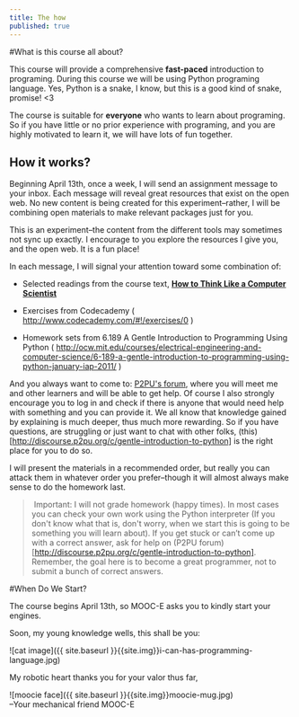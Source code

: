 ```yaml
---
title: The how
published: true
---
```


#What is this course all about?

This course will provide a comprehensive __fast-paced__ introduction to programing. During this course we will be using Python programing language. Yes, Python is a snake, I know, but this is a good kind of snake, 
promise! <3

The course is suitable for __everyone__ who wants to learn about programing. So if you have little or no prior experience with programing, and you are highly motivated to learn it, we will have lots of fun together.

## How it works?

Beginning April 13th, once a week, I will send an assignment message to your inbox. Each message will reveal great resources that exist on the open web. No new content is being created for this experiment–rather, I will be combining open materials to make relevant packages just for you.

This is an experiment–the content from the different tools may sometimes not sync up exactly. I encourage to you explore the resources I give you, and the open web. It is a fun place!

In each message, I will signal your attention toward some combination of:

* Selected readings from the course text, [__How to Think Like a Computer Scientist__]( http://www.greenteapress.com/thinkpython/thinkCSpy/html/ ) 
	
* Exercises from Codecademy ( http://www.codecademy.com/#!/exercises/0 ) 

* Homework sets from 6.189 A Gentle Introduction to Programming Using Python ( http://ocw.mit.edu/courses/electrical-engineering-and-computer-science/6-189-a-gentle-introduction-to-programming-using-python-january-iap-2011/ ) 

And you always want to come to:
[P2PU's forum](http://discourse.p2pu.org/c/gentle-introduction-to-python), where you will meet me and  other learners and will be able to get help. Of course I also strongly encourage you to log in and check if there is anyone that would need help with something and you can provide it. We all know that knowledge gained by explaining is much deeper, thus much more rewarding. 
So if you have questions, are struggling or just want to chat with other folks, (this)[http://discourse.p2pu.org/c/gentle-introduction-to-python] is the right place for you to do so.

I will present the materials in a recommended order, but really you can attack them in whatever order you prefer–though it will almost always make sense to do the homework last.

> Important: I will not grade homework (happy times). In most cases you can check your own work using the Python interpreter (If you don't know what that is, don't worry, when we start this is going to be something you will learn about). If you get stuck or can’t come up with a correct answer, ask for help on (P2PU forum)[http://discourse.p2pu.org/c/gentle-introduction-to-python]. Remember, the goal here is to become a great programmer, not to submit a bunch of correct answers.


#When Do We Start?

The course begins April 13th, so MOOC-E asks you to kindly start your engines.


Soon, my young knowledge wells, this shall be you:

 ![cat image]({{ site.baseurl }}{{site.img}}i-can-has-programming-language.jpg) 

My robotic heart thanks you for your valor thus far,

![moocie face]({{ site.baseurl }}{{site.img}}moocie-mug.jpg)  
–Your mechanical friend MOOC-E


